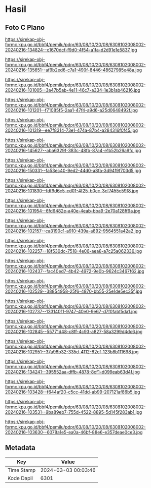 # Hasil

## Foto C Plano

https://sirekap-obj-formc.kpu.go.id/bbf4/pemilu/pdpr/63/08/10/20/08/6308102008002-20240216-134824--c1670dcf-f9d0-4f54-a1fa-d2d91e1e5837.jpg

https://sirekap-obj-formc.kpu.go.id/bbf4/pemilu/pdpr/63/08/10/20/08/6308102008002-20240216-135651--af9b2ed6-c7a1-490f-8446-48627985e48a.jpg

https://sirekap-obj-formc.kpu.go.id/bbf4/pemilu/pdpr/63/08/10/20/08/6308102008002-20240216-101005--3a47b5ab-4e11-46c7-a334-1e3b1ab46216.jpg

https://sirekap-obj-formc.kpu.go.id/bbf4/pemilu/pdpr/63/08/10/20/08/6308102008002-20240216-101201--f71085f5-2aa1-47f4-a9d6-a25d0648492f.jpg

https://sirekap-obj-formc.kpu.go.id/bbf4/pemilu/pdpr/63/08/10/20/08/6308102008002-20240216-101319--ee7f8314-73e1-474a-87b4-a284316f0f45.jpg

https://sirekap-obj-formc.kpu.go.id/bbf4/pemilu/pdpr/63/08/10/20/08/6308102008002-20240216-145627--aba6329f-383c-48fb-87a4-e1b52b26a9fc.jpg

https://sirekap-obj-formc.kpu.go.id/bbf4/pemilu/pdpr/63/08/10/20/08/6308102008002-20240216-150331--fa53ec40-9ed2-44d0-a8fa-3d94f9f703d5.jpg

https://sirekap-obj-formc.kpu.go.id/bbf4/pemilu/pdpr/63/08/10/20/08/6308102008002-20240216-101830--fdf9d6c5-cd01-4f25-b0cc-3cf7455c59f8.jpg

https://sirekap-obj-formc.kpu.go.id/bbf4/pemilu/pdpr/63/08/10/20/08/6308102008002-20240216-101954--6fd6482e-a40e-4eab-bba9-2e70a128ff9a.jpg

https://sirekap-obj-formc.kpu.go.id/bbf4/pemilu/pdpr/63/08/10/20/08/6308102008002-20240216-102157--ca3190c1-a910-439a-a892-9564551a42a2.jpg

https://sirekap-obj-formc.kpu.go.id/bbf4/pemilu/pdpr/63/08/10/20/08/6308102008002-20240216-102257--18f530dc-7518-4e06-aea8-a7c25a062336.jpg

https://sirekap-obj-formc.kpu.go.id/bbf4/pemilu/pdpr/63/08/10/20/08/6308102008002-20240216-102437--fac40ed7-4b42-4972-9e0b-9624c3467f62.jpg

https://sirekap-obj-formc.kpu.go.id/bbf4/pemilu/pdpr/63/08/10/20/08/6308102008002-20240216-102529--38854958-25f6-4870-bb55-25e1de5ec35f.jpg

https://sirekap-obj-formc.kpu.go.id/bbf4/pemilu/pdpr/63/08/10/20/08/6308102008002-20240216-102737--13314011-9747-40e0-9e67-d7f0fabf5da1.jpg

https://sirekap-obj-formc.kpu.go.id/bbf4/pemilu/pdpr/63/08/10/20/08/6308102008002-20240216-102845--55771d48-c8ff-4c93-a827-58a3299d4dc6.jpg

https://sirekap-obj-formc.kpu.go.id/bbf4/pemilu/pdpr/63/08/10/20/08/6308102008002-20240216-102951--37a98b32-335d-4112-82cf-123b8b111698.jpg

https://sirekap-obj-formc.kpu.go.id/bbf4/pemilu/pdpr/63/08/10/20/08/6308102008002-20240216-134241--395552aa-dffb-4878-8cf1-d099eab63d4f.jpg

https://sirekap-obj-formc.kpu.go.id/bbf4/pemilu/pdpr/63/08/10/20/08/6308102008002-20240216-103428--f644af20-c5cc-41dd-ab99-207121af86b5.jpg

https://sirekap-obj-formc.kpu.go.id/bbf4/pemilu/pdpr/63/08/10/20/08/6308102008002-20240216-103531--9ba89eb7-755d-4522-8895-5d145f283ab1.jpg

https://sirekap-obj-formc.kpu.go.id/bbf4/pemilu/pdpr/63/08/10/20/08/6308102008002-20240216-103630--6078a1e5-ea0a-46bf-88e6-e357deae0ce3.jpg


## Metadata

| Key        | Value               |
| ---------- | ------------------- |
| Time Stamp | 2024-03-03 00:03:46 |
| Kode Dapil | 6301                |



